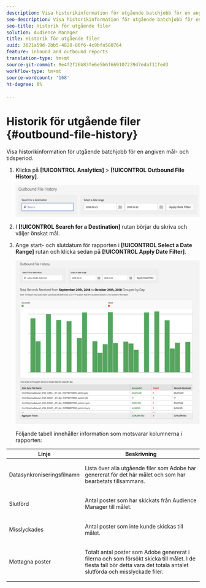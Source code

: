 ```yaml
---
description: Visa historikinformation för utgående batchjobb för en angiven mål- och tidsperiod.
seo-description: Visa historikinformation för utgående batchjobb för en angiven mål- och tidsperiod.
seo-title: Historik för utgående filer
solution: Audience Manager
title: Historik för utgående filer
uuid: 3621a59d-2bb5-4828-86f6-4c9bfa580764
feature: inbound and outbound reports
translation-type: tm+mt
source-git-commit: 9e4f2f26b83fe6e5b6f669107239d7edaf11fed3
workflow-type: tm+mt
source-wordcount: '168'
ht-degree: 6%

---
```



# Historik för utgående filer {#outbound-file-history}

Visa historikinformation för utgående batchjobb för en angiven mål- och tidsperiod.

<!-- 

t_reports_outbound_history.xml

 -->

1. Klicka på **[!UICONTROL Analytics]** > **[!UICONTROL Outbound File History]**.

   ![Stegresultat](assets/outbound_history.png)

1. I **[!UICONTROL Search for a Destination]** rutan börjar du skriva och väljer önskat mål.
1. Ange start- och slutdatum för rapporten i **[!UICONTROL Select a Date Range]** rutan och klicka sedan på **[!UICONTROL Apply Date Filter]**.

   ![Stegresultat](assets/outbound_history_stats.png)

   Följande tabell innehåller information som motsvarar kolumnerna i rapporten:

<table id="table_93076D46AC50411395E72B9B987E99BE"> 
 <thead> 
  <tr> 
   <th colname="col1" class="entry"> Linje </th> 
   <th colname="col2" class="entry"> Beskrivning </th> 
  </tr> 
 </thead>
 <tbody> 
  <tr> 
   <td colname="col1"> Datasynkroniseringsfilnamn </td> 
   <td colname="col2"> <p>Lista över alla utgående filer som <span class="keyword"> Adobe</span> har genererat för det här målet och som har bearbetats tillsammans. </p> </td> 
  </tr> 
  <tr> 
   <td colname="col1"> Slutförd </td> 
   <td colname="col2"> <p>Antal poster som har skickats från <span class="keyword"> Audience Manager</span> till målet. </p> </td> 
  </tr> 
  <tr> 
   <td colname="col1"> Misslyckades </td> 
   <td colname="col2"> <p>Antal poster som inte kunde skickas till målet. </p> </td> 
  </tr> 
  <tr> 
   <td colname="col1"> Mottagna poster </td> 
   <td colname="col2"> <p>Totalt antal poster <span class="keyword"> som Adobe</span> genererat i filerna och som försökt skicka till målet. I de flesta fall bör detta vara det totala antalet slutförda och misslyckade filer. </p> </td> 
  </tr> 
 </tbody> 
</table>
